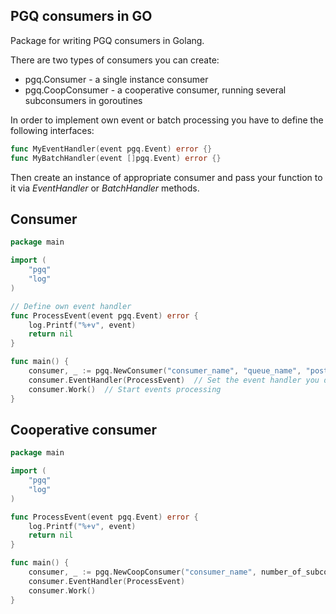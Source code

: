 ## PGQ consumers in GO

Package for writing PGQ consumers in Golang.

There are two types of consumers you can create:

- pgq.Consumer - a single instance consumer
- pgq.CoopConsumer - a cooperative consumer, running several subconsumers in goroutines

In order to implement own event or batch processing you have to define the following interfaces:

```go
func MyEventHandler(event pgq.Event) error {}
func MyBatchHandler(event []pgq.Event) error {}
```

Then create an instance of appropriate consumer and pass your function to it via _EventHandler_ or _BatchHandler_ methods.

## Consumer


```go
package main

import (
    "pgq"
    "log"
)

// Define own event handler
func ProcessEvent(event pgq.Event) error {
    log.Printf("%+v", event)
    return nil
}

func main() {
    consumer, _ := pgq.NewConsumer("consumer_name", "queue_name", "postgresql connect string")  // Create consumer
    consumer.EventHandler(ProcessEvent)  // Set the event handler you defined before
    consumer.Work()  // Start events processing
}
```


## Cooperative consumer


```go
package main

import (
    "pgq"
    "log"
)

func ProcessEvent(event pgq.Event) error {
    log.Printf("%+v", event)
    return nil
}

func main() {
    consumer, _ := pgq.NewCoopConsumer("consumer_name", number_of_subconsumers, "queue_name", "postgresql connect string")
    consumer.EventHandler(ProcessEvent)
    consumer.Work()
}
```
